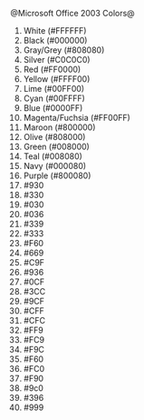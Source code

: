 @Microsoft Office 2003 Colors@
1. White (#FFFFFF)
2. Black (#000000)
3. Gray/Grey (#808080)
4. Silver (#C0C0C0)
5. Red (#FF0000)
6. Yellow (#FFFF00)
7. Lime (#00FF00)
8. Cyan (#00FFFF)
9. Blue (#0000FF)
10. Magenta/Fuchsia (#FF00FF)
11. Maroon (#800000)
12. Olive (#808000)
13. Green (#008000)
14. Teal (#008080)
15. Navy (#000080)
16. Purple (#800080)
17. #930
18. #330
19. #030
20. #036
21. #339
22. #333
23. #F60
24. #669
25. #C9F
26. #936
27. #0CF
28. #3CC
29. #9CF
30. #CFF
31. #CFC
32. #FF9
33. #FC9
34. #F9C
35. #F60
36. #FC0
37. #F90
38. #9c0
39. #396
40. #999